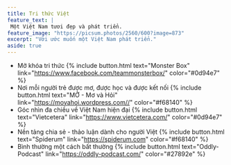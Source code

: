 ```yaml
---
title: Tri thức Việt
feature_text: |
 Một Việt Nam tươi đẹp và phát triển.
feature_image: "https://picsum.photos/2560/600?image=873"
excerpt: "Với ước muốn một Việt Nam phát triển."
aside: true
---
```

- Mở khóa tri thức 
{% include button.html text="Monster Box" link="https://www.facebook.com/teammonsterbox/" color="#0d94e7" %}
- Nơi mỗi người trẻ được mơ, được học và được kết nối
 {% include button.html text="MỞ - Mơ và Hỏi" link="https://movahoi.wordpress.com//" color="#f68140" %}
- Góc nhìn đa chiều về Việt Nam hiện đại
  {% include button.html text="Vietcetera" link="https://www.vietcetera.com/" color="#0d94e7" %}
- Nền tảng chia sẻ - thảo luận dành cho người Việt
 {% include button.html text="Spiderum" link="https://spiderum.com" color="#f68140" %}
- Bình thường một cách bất thường
{% include button.html text="Oddly-Podcast" link="https://oddly-podcast.com/" color="#27892e" %}



